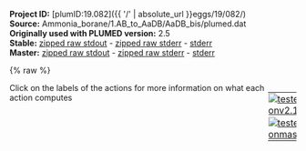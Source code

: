 **Project ID:** [plumID:19.082]({{ '/' | absolute_url }}eggs/19/082/)  
**Source:** Ammonia_borane/1.AB_to_AaDB/AaDB_bis/plumed.dat  
**Originally used with PLUMED version:** 2.5  
**Stable:** [zipped raw stdout](plumed.dat.plumed.stdout.txt.zip) - [zipped raw stderr](plumed.dat.plumed.stderr.txt.zip) - [stderr](plumed.dat.plumed.stderr)  
**Master:** [zipped raw stdout](plumed.dat.plumed_master.stdout.txt.zip) - [zipped raw stderr](plumed.dat.plumed_master.stderr.txt.zip) - [stderr](plumed.dat.plumed_master.stderr)  

{% raw %}
<div style="width: 100%; float:left">
<div style="width: 90%; float:left" id="value_details_data/Ammonia_borane/1.AB_to_AaDB/AaDB_bis/plumed.dat"> Click on the labels of the actions for more information on what each action computes </div>
<div style="width: 10%; float:left"><table><tr><td style="padding:1px"><a href="plumed.dat.plumed.stderr"><img src="https://img.shields.io/badge/v2.10-passing-green.svg" alt="tested onv2.10" /></a></td></tr><tr><td style="padding:1px"><a href="plumed.dat.plumed_master.stderr"><img src="https://img.shields.io/badge/master-passing-green.svg" alt="tested onmaster" /></a></td></tr></table></div></div>
<pre style="width=97%;">
<span class="plumedtooltip" style="color:green">RESTART<span class="right">Activate restart. <a href="https://www.plumed.org/doc-master/user-doc/html/_r_e_s_t_a_r_t.html" style="color:green">More details</a><i></i></span></span>
<span style="display:none;" id="data/Ammonia_borane/1.AB_to_AaDB/AaDB_bis/plumed.dat">The RESTART action with label <b></b> calculates something</span><span class="plumedtooltip" style="color:green">UNITS<span class="right">This command sets the internal units for the code. <a href="https://www.plumed.org/doc-master/user-doc/html/_u_n_i_t_s.html" style="color:green">More details</a><i></i></span></span> <span class="plumedtooltip">LENGTH<span class="right">the units of lengths<i></i></span></span>=A

<b name="data/Ammonia_borane/1.AB_to_AaDB/AaDB_bis/plumed.dath" onclick='showPath("data/Ammonia_borane/1.AB_to_AaDB/AaDB_bis/plumed.dat","data/Ammonia_borane/1.AB_to_AaDB/AaDB_bis/plumed.dath","data/Ammonia_borane/1.AB_to_AaDB/AaDB_bis/plumed.dath","violet")'>h</b><span style="display:none;" id="data/Ammonia_borane/1.AB_to_AaDB/AaDB_bis/plumed.dath">The GROUP action with label <b>h</b> calculates the following quantities:<table  align="center" frame="void" width="95%" cellpadding="5%"><tr><td width="5%"><b> Quantity </b>  </td><td width="5%"><b> Type </b>  </td><td><b> Description </b> </td></tr><tr><td width="5%">h</td><td width="5%"><font color="violet">atoms</font></td><td>indices of atoms specified in GROUP</td></tr></table></span>: <span class="plumedtooltip" style="color:green">GROUP<span class="right">Define a group of atoms so that a particular list of atoms can be referenced with a single label in definitions of CVs or virtual atoms. <a href="https://www.plumed.org/doc-master/user-doc/html/_g_r_o_u_p.html" style="color:green">More details</a><i></i></span></span> <span class="plumedtooltip">ATOMS<span class="right">the numerical indexes for the set of atoms in the group<i></i></span></span>=5-128:16,6-128:16,7-128:16,8-128:16,9-128:16,10-128:16,11-128:16,12-128:16,13-128:16,14-128:16,15-128:16,16-128:16 
<b name="data/Ammonia_borane/1.AB_to_AaDB/AaDB_bis/plumed.datn" onclick='showPath("data/Ammonia_borane/1.AB_to_AaDB/AaDB_bis/plumed.dat","data/Ammonia_borane/1.AB_to_AaDB/AaDB_bis/plumed.datn","data/Ammonia_borane/1.AB_to_AaDB/AaDB_bis/plumed.datn","violet")'>n</b><span style="display:none;" id="data/Ammonia_borane/1.AB_to_AaDB/AaDB_bis/plumed.datn">The GROUP action with label <b>n</b> calculates the following quantities:<table  align="center" frame="void" width="95%" cellpadding="5%"><tr><td width="5%"><b> Quantity </b>  </td><td width="5%"><b> Type </b>  </td><td><b> Description </b> </td></tr><tr><td width="5%">n</td><td width="5%"><font color="violet">atoms</font></td><td>indices of atoms specified in GROUP</td></tr></table></span>: <span class="plumedtooltip" style="color:green">GROUP<span class="right">Define a group of atoms so that a particular list of atoms can be referenced with a single label in definitions of CVs or virtual atoms. <a href="https://www.plumed.org/doc-master/user-doc/html/_g_r_o_u_p.html" style="color:green">More details</a><i></i></span></span> <span class="plumedtooltip">ATOMS<span class="right">the numerical indexes for the set of atoms in the group<i></i></span></span>=3-128:16,4-128:16   
<b name="data/Ammonia_borane/1.AB_to_AaDB/AaDB_bis/plumed.datb" onclick='showPath("data/Ammonia_borane/1.AB_to_AaDB/AaDB_bis/plumed.dat","data/Ammonia_borane/1.AB_to_AaDB/AaDB_bis/plumed.datb","data/Ammonia_borane/1.AB_to_AaDB/AaDB_bis/plumed.datb","violet")'>b</b><span style="display:none;" id="data/Ammonia_borane/1.AB_to_AaDB/AaDB_bis/plumed.datb">The GROUP action with label <b>b</b> calculates the following quantities:<table  align="center" frame="void" width="95%" cellpadding="5%"><tr><td width="5%"><b> Quantity </b>  </td><td width="5%"><b> Type </b>  </td><td><b> Description </b> </td></tr><tr><td width="5%">b</td><td width="5%"><font color="violet">atoms</font></td><td>indices of atoms specified in GROUP</td></tr></table></span>: <span class="plumedtooltip" style="color:green">GROUP<span class="right">Define a group of atoms so that a particular list of atoms can be referenced with a single label in definitions of CVs or virtual atoms. <a href="https://www.plumed.org/doc-master/user-doc/html/_g_r_o_u_p.html" style="color:green">More details</a><i></i></span></span> <span class="plumedtooltip">ATOMS<span class="right">the numerical indexes for the set of atoms in the group<i></i></span></span>=1-128:16,2-128:16   
<b name="data/Ammonia_borane/1.AB_to_AaDB/AaDB_bis/plumed.dathb" onclick='showPath("data/Ammonia_borane/1.AB_to_AaDB/AaDB_bis/plumed.dat","data/Ammonia_borane/1.AB_to_AaDB/AaDB_bis/plumed.dathb","data/Ammonia_borane/1.AB_to_AaDB/AaDB_bis/plumed.dathb","violet")'>hb</b><span style="display:none;" id="data/Ammonia_borane/1.AB_to_AaDB/AaDB_bis/plumed.dathb">The GROUP action with label <b>hb</b> calculates the following quantities:<table  align="center" frame="void" width="95%" cellpadding="5%"><tr><td width="5%"><b> Quantity </b>  </td><td width="5%"><b> Type </b>  </td><td><b> Description </b> </td></tr><tr><td width="5%">hb</td><td width="5%"><font color="violet">atoms</font></td><td>indices of atoms specified in GROUP</td></tr></table></span>: <span class="plumedtooltip" style="color:green">GROUP<span class="right">Define a group of atoms so that a particular list of atoms can be referenced with a single label in definitions of CVs or virtual atoms. <a href="https://www.plumed.org/doc-master/user-doc/html/_g_r_o_u_p.html" style="color:green">More details</a><i></i></span></span> <span class="plumedtooltip">ATOMS<span class="right">the numerical indexes for the set of atoms in the group<i></i></span></span>=7-128:16,8-128:16,13-128:16,14-128:16,15-128:16,16-128:16 
<b name="data/Ammonia_borane/1.AB_to_AaDB/AaDB_bis/plumed.dathn" onclick='showPath("data/Ammonia_borane/1.AB_to_AaDB/AaDB_bis/plumed.dat","data/Ammonia_borane/1.AB_to_AaDB/AaDB_bis/plumed.dathn","data/Ammonia_borane/1.AB_to_AaDB/AaDB_bis/plumed.dathn","violet")'>hn</b><span style="display:none;" id="data/Ammonia_borane/1.AB_to_AaDB/AaDB_bis/plumed.dathn">The GROUP action with label <b>hn</b> calculates the following quantities:<table  align="center" frame="void" width="95%" cellpadding="5%"><tr><td width="5%"><b> Quantity </b>  </td><td width="5%"><b> Type </b>  </td><td><b> Description </b> </td></tr><tr><td width="5%">hn</td><td width="5%"><font color="violet">atoms</font></td><td>indices of atoms specified in GROUP</td></tr></table></span>: <span class="plumedtooltip" style="color:green">GROUP<span class="right">Define a group of atoms so that a particular list of atoms can be referenced with a single label in definitions of CVs or virtual atoms. <a href="https://www.plumed.org/doc-master/user-doc/html/_g_r_o_u_p.html" style="color:green">More details</a><i></i></span></span> <span class="plumedtooltip">ATOMS<span class="right">the numerical indexes for the set of atoms in the group<i></i></span></span>=5-128:16,6-128:16,9-128:16,10-128:16,11-128:16,12-128:16  
<b name="data/Ammonia_borane/1.AB_to_AaDB/AaDB_bis/plumed.datbm2" onclick='showPath("data/Ammonia_borane/1.AB_to_AaDB/AaDB_bis/plumed.dat","data/Ammonia_borane/1.AB_to_AaDB/AaDB_bis/plumed.datbm2","data/Ammonia_borane/1.AB_to_AaDB/AaDB_bis/plumed.datbm2","violet")'>bm2</b><span style="display:none;" id="data/Ammonia_borane/1.AB_to_AaDB/AaDB_bis/plumed.datbm2">The GROUP action with label <b>bm2</b> calculates the following quantities:<table  align="center" frame="void" width="95%" cellpadding="5%"><tr><td width="5%"><b> Quantity </b>  </td><td width="5%"><b> Type </b>  </td><td><b> Description </b> </td></tr><tr><td width="5%">bm2</td><td width="5%"><font color="violet">atoms</font></td><td>indices of atoms specified in GROUP</td></tr></table></span>: <span class="plumedtooltip" style="color:green">GROUP<span class="right">Define a group of atoms so that a particular list of atoms can be referenced with a single label in definitions of CVs or virtual atoms. <a href="https://www.plumed.org/doc-master/user-doc/html/_g_r_o_u_p.html" style="color:green">More details</a><i></i></span></span> <span class="plumedtooltip">ATOMS<span class="right">the numerical indexes for the set of atoms in the group<i></i></span></span>=1-128:16,18-128:16  

<span id="data/Ammonia_borane/1.AB_to_AaDB/AaDB_bis/plumed.datbnintrag_short"><span id="data/Ammonia_borane/1.AB_to_AaDB/AaDB_bis/plumed.datdefbnintrag_short"><b name="data/Ammonia_borane/1.AB_to_AaDB/AaDB_bis/plumed.datbnintrag" onclick='showPath("data/Ammonia_borane/1.AB_to_AaDB/AaDB_bis/plumed.dat","data/Ammonia_borane/1.AB_to_AaDB/AaDB_bis/plumed.datbnintrag","data/Ammonia_borane/1.AB_to_AaDB/AaDB_bis/plumed.datbnintrag_shortcut","blue")'>bnintrag</b><span style="display:none;" id="data/Ammonia_borane/1.AB_to_AaDB/AaDB_bis/plumed.datbnintrag_shortcut">The COORDINATIONNUMBER action with label <b>bnintrag</b> calculates the following quantities:<table  align="center" frame="void" width="95%" cellpadding="5%"><tr><td width="5%"><b> Quantity </b>  </td><td width="5%"><b> Type </b>  </td><td><b> Description </b> </td></tr><tr><td width="5%">bnintrag</td><td width="5%"><font color="blue">vector</font></td><td>the coordination numbers of the specified atoms</td></tr><tr><td width="5%">bnintrag_min</td><td width="5%"><font color="black">scalar</font></td><td>the minimum colvar</td></tr></table></span>: <span class="plumedtooltip" style="color:green">COORDINATIONNUMBER<span class="right">Calculate the coordination numbers of atoms so that you can then calculate functions of the distribution of This action is <a class="toggler" href='javascript:;' onclick='toggleDisplay("data/Ammonia_borane/1.AB_to_AaDB/AaDB_bis/plumed.datbnintrag");'>a shortcut</a> and it has <a class="toggler" href='javascript:;' onclick='toggleDisplay("data/Ammonia_borane/1.AB_to_AaDB/AaDB_bis/plumed.datdefbnintrag");'>hidden defaults</a>. <a href="https://www.plumed.org/doc-master/user-doc/html/_c_o_o_r_d_i_n_a_t_i_o_n_n_u_m_b_e_r.html">More details</a><i></i></span></span> <span class="plumedtooltip">SPECIESA<span class="right">this keyword is used for colvars such as the coordination number<i></i></span></span>=<b name="data/Ammonia_borane/1.AB_to_AaDB/AaDB_bis/plumed.datb">b</b> <span class="plumedtooltip">SPECIESB<span class="right">this keyword is used for colvars such as the coordination number<i></i></span></span>=<b name="data/Ammonia_borane/1.AB_to_AaDB/AaDB_bis/plumed.datn">n</b> <span class="plumedtooltip">R_0<span class="right">The r_0 parameter of the switching function<i></i></span></span>=2.0 <span class="plumedtooltip">NN<span class="right"> The n parameter of the switching function <i></i></span></span>=6 <span class="plumedtooltip">MM<span class="right"> The m parameter of the switching function; 0 implies 2*NN<i></i></span></span>=12 <span class="plumedtooltip">MIN<span class="right">calculate the minimum value<i></i></span></span>={BETA=20.0}
</span><span id="data/Ammonia_borane/1.AB_to_AaDB/AaDB_bis/plumed.datdefbnintrag_long" style="display:none;"><b name="data/Ammonia_borane/1.AB_to_AaDB/AaDB_bis/plumed.datbnintrag" onclick='showPath("data/Ammonia_borane/1.AB_to_AaDB/AaDB_bis/plumed.dat","data/Ammonia_borane/1.AB_to_AaDB/AaDB_bis/plumed.datbnintrag","data/Ammonia_borane/1.AB_to_AaDB/AaDB_bis/plumed.datbnintrag_shortcut","blue")'>bnintrag</b>: <span class="plumedtooltip" style="color:green">COORDINATIONNUMBER<span class="right">Calculate the coordination numbers of atoms so that you can then calculate functions of the distribution of This action is <a class="toggler" href='javascript:;' onclick='toggleDisplay("data/Ammonia_borane/1.AB_to_AaDB/AaDB_bis/plumed.datbnintrag");'>a shortcut</a> and uses the <a class="toggler" href='javascript:;' onclick='toggleDisplay("data/Ammonia_borane/1.AB_to_AaDB/AaDB_bis/plumed.datdefbnintrag");'>defaults shown here</a>. <a href="https://www.plumed.org/doc-master/user-doc/html/_c_o_o_r_d_i_n_a_t_i_o_n_n_u_m_b_e_r.html">More details</a><i></i></span></span> <span class="plumedtooltip">SPECIESA<span class="right">this keyword is used for colvars such as the coordination number<i></i></span></span>=<b name="data/Ammonia_borane/1.AB_to_AaDB/AaDB_bis/plumed.datb">b</b> <span class="plumedtooltip">SPECIESB<span class="right">this keyword is used for colvars such as the coordination number<i></i></span></span>=<b name="data/Ammonia_borane/1.AB_to_AaDB/AaDB_bis/plumed.datn">n</b> <span class="plumedtooltip">R_0<span class="right">The r_0 parameter of the switching function<i></i></span></span>=2.0 <span class="plumedtooltip">NN<span class="right"> The n parameter of the switching function <i></i></span></span>=6 <span class="plumedtooltip">MM<span class="right"> The m parameter of the switching function; 0 implies 2*NN<i></i></span></span>=12 <span class="plumedtooltip">MIN<span class="right">calculate the minimum value<i></i></span></span>={BETA=20.0}  <span class="plumedtooltip">D_0<span class="right"> The d_0 parameter of the switching function<i></i></span></span>=0.0
</span></span><span id="data/Ammonia_borane/1.AB_to_AaDB/AaDB_bis/plumed.datbnintrag_long" style="display:none;"><span style="color:blue" class="comment"># PLUMED interprets the command:
</span><span class="toggler" style="color:red" onclick='toggleDisplay("data/Ammonia_borane/1.AB_to_AaDB/AaDB_bis/plumed.datbnintrag")'># bnintrag: COORDINATIONNUMBER SPECIESA=b SPECIESB=n R_0=2.0 NN=6 MM=12 MIN={BETA=20.0}</span>
<span style="color:blue" class="comment"># as follows (Click the red comment above to revert to the short version of the input):</span>
<b name="data/Ammonia_borane/1.AB_to_AaDB/AaDB_bis/plumed.datbnintrag_grp" onclick='showPath("data/Ammonia_borane/1.AB_to_AaDB/AaDB_bis/plumed.dat","data/Ammonia_borane/1.AB_to_AaDB/AaDB_bis/plumed.datbnintrag_grp","data/Ammonia_borane/1.AB_to_AaDB/AaDB_bis/plumed.datbnintrag_grp","violet")'>bnintrag_grp</b><span style="display:none;" id="data/Ammonia_borane/1.AB_to_AaDB/AaDB_bis/plumed.datbnintrag_grp">The GROUP action with label <b>bnintrag_grp</b> calculates the following quantities:<table  align="center" frame="void" width="95%" cellpadding="5%"><tr><td width="5%"><b> Quantity </b>  </td><td width="5%"><b> Type </b>  </td><td><b> Description </b> </td></tr><tr><td width="5%">bnintrag_grp</td><td width="5%"><font color="violet">atoms</font></td><td>indices of atoms specified in GROUP</td></tr></table></span>: <span class="plumedtooltip" style="color:green">GROUP<span class="right">Define a group of atoms so that a particular list of atoms can be referenced with a single label in definitions of CVs or virtual atoms. <a href="https://www.plumed.org/doc-master/user-doc/html/_g_r_o_u_p.html" style="color:green">More details</a><i></i></span></span> <span class="plumedtooltip">ATOMS<span class="right">the numerical indexes for the set of atoms in the group<i></i></span></span>=<b name="data/Ammonia_borane/1.AB_to_AaDB/AaDB_bis/plumed.datb">b</b>
<b name="data/Ammonia_borane/1.AB_to_AaDB/AaDB_bis/plumed.datbnintrag_mat" onclick='showPath("data/Ammonia_borane/1.AB_to_AaDB/AaDB_bis/plumed.dat","data/Ammonia_borane/1.AB_to_AaDB/AaDB_bis/plumed.datbnintrag_mat","data/Ammonia_borane/1.AB_to_AaDB/AaDB_bis/plumed.datbnintrag_mat","red")'>bnintrag_mat</b><span style="display:none;" id="data/Ammonia_borane/1.AB_to_AaDB/AaDB_bis/plumed.datbnintrag_mat">The CONTACT_MATRIX action with label <b>bnintrag_mat</b> calculates the following quantities:<table  align="center" frame="void" width="95%" cellpadding="5%"><tr><td width="5%"><b> Quantity </b>  </td><td width="5%"><b> Type </b>  </td><td><b> Description </b> </td></tr><tr><td width="5%">bnintrag_mat</td><td width="5%"><font color="red">matrix</font></td><td>a matrix containing the weights for the bonds between each pair of atoms</td></tr></table></span>: <span class="plumedtooltip" style="color:green">CONTACT_MATRIX<span class="right">Adjacency matrix in which two atoms are adjacent if they are within a certain cutoff. <a href="https://www.plumed.org/doc-master/user-doc/html/_c_o_n_t_a_c_t__m_a_t_r_i_x.html" style="color:green">More details</a><i></i></span></span> <span class="plumedtooltip">GROUPA<span class="right"><i></i></span></span>=<b name="data/Ammonia_borane/1.AB_to_AaDB/AaDB_bis/plumed.datb">b</b> <span class="plumedtooltip">GROUPB<span class="right"><i></i></span></span>=<b name="data/Ammonia_borane/1.AB_to_AaDB/AaDB_bis/plumed.datn">n</b> <span class="plumedtooltip">R_0<span class="right">The r_0 parameter of the switching function<i></i></span></span>=2.0 <span class="plumedtooltip">D_0<span class="right"> The d_0 parameter of the switching function<i></i></span></span>=0.0 <span class="plumedtooltip">NN<span class="right"> The n parameter of the switching function <i></i></span></span>=6 <span class="plumedtooltip">MM<span class="right"> The m parameter of the switching function; 0 implies 2*NN<i></i></span></span>=12
<b name="data/Ammonia_borane/1.AB_to_AaDB/AaDB_bis/plumed.datbnintrag_ones" onclick='showPath("data/Ammonia_borane/1.AB_to_AaDB/AaDB_bis/plumed.dat","data/Ammonia_borane/1.AB_to_AaDB/AaDB_bis/plumed.datbnintrag_ones","data/Ammonia_borane/1.AB_to_AaDB/AaDB_bis/plumed.datbnintrag_ones","blue")'>bnintrag_ones</b><span style="display:none;" id="data/Ammonia_borane/1.AB_to_AaDB/AaDB_bis/plumed.datbnintrag_ones">The CONSTANT action with label <b>bnintrag_ones</b> calculates the following quantities:<table  align="center" frame="void" width="95%" cellpadding="5%"><tr><td width="5%"><b> Quantity </b>  </td><td width="5%"><b> Type </b>  </td><td><b> Description </b> </td></tr><tr><td width="5%">bnintrag_ones</td><td width="5%"><font color="blue">vector</font></td><td>the constant value that was read from the plumed input</td></tr></table></span>: <span class="plumedtooltip" style="color:green">ONES<span class="right">Create a constant vector with all elements equal to one <a href="https://www.plumed.org/doc-master/user-doc/html/_o_n_e_s.html" style="color:green">More details</a><i></i></span></span> <span class="plumedtooltip">SIZE<span class="right">the number of ones that you would like to create<i></i></span></span>=16
<b name="data/Ammonia_borane/1.AB_to_AaDB/AaDB_bis/plumed.datbnintrag" onclick='showPath("data/Ammonia_borane/1.AB_to_AaDB/AaDB_bis/plumed.dat","data/Ammonia_borane/1.AB_to_AaDB/AaDB_bis/plumed.datbnintrag","data/Ammonia_borane/1.AB_to_AaDB/AaDB_bis/plumed.datbnintrag","blue")'>bnintrag</b><span style="display:none;" id="data/Ammonia_borane/1.AB_to_AaDB/AaDB_bis/plumed.datbnintrag">The MATRIX_VECTOR_PRODUCT action with label <b>bnintrag</b> calculates the following quantities:<table  align="center" frame="void" width="95%" cellpadding="5%"><tr><td width="5%"><b> Quantity </b>  </td><td width="5%"><b> Type </b>  </td><td><b> Description </b> </td></tr><tr><td width="5%">bnintrag</td><td width="5%"><font color="blue">vector</font></td><td>the vector that is obtained by taking the product between the matrix and the vector that were input</td></tr></table></span>: <span class="plumedtooltip" style="color:green">MATRIX_VECTOR_PRODUCT<span class="right">Calculate the product of the matrix and the vector <a href="https://www.plumed.org/doc-master/user-doc/html/_m_a_t_r_i_x__v_e_c_t_o_r__p_r_o_d_u_c_t.html" style="color:green">More details</a><i></i></span></span>  <span class="plumedtooltip">ARG<span class="right">the label for the matrix and the vector/scalar that are being multiplied<i></i></span></span>=<b name="data/Ammonia_borane/1.AB_to_AaDB/AaDB_bis/plumed.datbnintrag_mat">bnintrag_mat</b>,<b name="data/Ammonia_borane/1.AB_to_AaDB/AaDB_bis/plumed.datbnintrag_ones">bnintrag_ones</b>
<b name="data/Ammonia_borane/1.AB_to_AaDB/AaDB_bis/plumed.datbnintrag_caverage" onclick='showPath("data/Ammonia_borane/1.AB_to_AaDB/AaDB_bis/plumed.dat","data/Ammonia_borane/1.AB_to_AaDB/AaDB_bis/plumed.datbnintrag_caverage","data/Ammonia_borane/1.AB_to_AaDB/AaDB_bis/plumed.datbnintrag_caverage","black")'>bnintrag_caverage</b><span style="display:none;" id="data/Ammonia_borane/1.AB_to_AaDB/AaDB_bis/plumed.datbnintrag_caverage">The MEAN action with label <b>bnintrag_caverage</b> calculates the following quantities:<table  align="center" frame="void" width="95%" cellpadding="5%"><tr><td width="5%"><b> Quantity </b>  </td><td width="5%"><b> Type </b>  </td><td><b> Description </b> </td></tr><tr><td width="5%">bnintrag_caverage</td><td width="5%"><font color="black">scalar</font></td><td>the mean of all the elements in the input vector</td></tr></table></span>: <span class="plumedtooltip" style="color:green">MEAN<span class="right">Calculate the arithmetic mean of the elements in a vector <a href="https://www.plumed.org/doc-master/user-doc/html/_m_e_a_n.html" style="color:green">More details</a><i></i></span></span> <span class="plumedtooltip">ARG<span class="right">the values input to this function<i></i></span></span>=<b name="data/Ammonia_borane/1.AB_to_AaDB/AaDB_bis/plumed.datbnintrag">bnintrag</b> <span class="plumedtooltip">PERIODIC<span class="right">if the output of your function is periodic then you should specify the periodicity of the function<i></i></span></span>=NO
<b name="data/Ammonia_borane/1.AB_to_AaDB/AaDB_bis/plumed.datbnintrag_me_min" onclick='showPath("data/Ammonia_borane/1.AB_to_AaDB/AaDB_bis/plumed.dat","data/Ammonia_borane/1.AB_to_AaDB/AaDB_bis/plumed.datbnintrag_me_min","data/Ammonia_borane/1.AB_to_AaDB/AaDB_bis/plumed.datbnintrag_me_min","blue")'>bnintrag_me_min</b><span style="display:none;" id="data/Ammonia_borane/1.AB_to_AaDB/AaDB_bis/plumed.datbnintrag_me_min">The CUSTOM action with label <b>bnintrag_me_min</b> calculates the following quantities:<table  align="center" frame="void" width="95%" cellpadding="5%"><tr><td width="5%"><b> Quantity </b>  </td><td width="5%"><b> Type </b>  </td><td><b> Description </b> </td></tr><tr><td width="5%">bnintrag_me_min</td><td width="5%"><font color="blue">vector</font></td><td>the vector obtained by doing an element-wise application of an arbitrary function to the input vectors</td></tr></table></span>: <span class="plumedtooltip" style="color:green">CUSTOM<span class="right">Calculate a combination of variables using a custom expression. <a href="https://www.plumed.org/doc-master/user-doc/html/_c_u_s_t_o_m.html" style="color:green">More details</a><i></i></span></span> <span class="plumedtooltip">ARG<span class="right">the values input to this function<i></i></span></span>=<b name="data/Ammonia_borane/1.AB_to_AaDB/AaDB_bis/plumed.datbnintrag">bnintrag</b> <span class="plumedtooltip">FUNC<span class="right">the function you wish to evaluate<i></i></span></span>=exp(20.0/x) <span class="plumedtooltip">PERIODIC<span class="right">if the output of your function is periodic then you should specify the periodicity of the function<i></i></span></span>=NO
<b name="data/Ammonia_borane/1.AB_to_AaDB/AaDB_bis/plumed.datbnintrag_mec_min" onclick='showPath("data/Ammonia_borane/1.AB_to_AaDB/AaDB_bis/plumed.dat","data/Ammonia_borane/1.AB_to_AaDB/AaDB_bis/plumed.datbnintrag_mec_min","data/Ammonia_borane/1.AB_to_AaDB/AaDB_bis/plumed.datbnintrag_mec_min","black")'>bnintrag_mec_min</b><span style="display:none;" id="data/Ammonia_borane/1.AB_to_AaDB/AaDB_bis/plumed.datbnintrag_mec_min">The SUM action with label <b>bnintrag_mec_min</b> calculates the following quantities:<table  align="center" frame="void" width="95%" cellpadding="5%"><tr><td width="5%"><b> Quantity </b>  </td><td width="5%"><b> Type </b>  </td><td><b> Description </b> </td></tr><tr><td width="5%">bnintrag_mec_min</td><td width="5%"><font color="black">scalar</font></td><td>the sum of all the elements in the input vector</td></tr></table></span>: <span class="plumedtooltip" style="color:green">SUM<span class="right">Calculate the sum of the arguments <a href="https://www.plumed.org/doc-master/user-doc/html/_s_u_m.html" style="color:green">More details</a><i></i></span></span> <span class="plumedtooltip">ARG<span class="right">the values input to this function<i></i></span></span>=<b name="data/Ammonia_borane/1.AB_to_AaDB/AaDB_bis/plumed.datbnintrag_me_min">bnintrag_me_min</b> <span class="plumedtooltip">PERIODIC<span class="right">if the output of your function is periodic then you should specify the periodicity of the function<i></i></span></span>=NO
<b name="data/Ammonia_borane/1.AB_to_AaDB/AaDB_bis/plumed.datbnintrag_min" onclick='showPath("data/Ammonia_borane/1.AB_to_AaDB/AaDB_bis/plumed.dat","data/Ammonia_borane/1.AB_to_AaDB/AaDB_bis/plumed.datbnintrag_min","data/Ammonia_borane/1.AB_to_AaDB/AaDB_bis/plumed.datbnintrag_min","black")'>bnintrag_min</b><span style="display:none;" id="data/Ammonia_borane/1.AB_to_AaDB/AaDB_bis/plumed.datbnintrag_min">The CUSTOM action with label <b>bnintrag_min</b> calculates the following quantities:<table  align="center" frame="void" width="95%" cellpadding="5%"><tr><td width="5%"><b> Quantity </b>  </td><td width="5%"><b> Type </b>  </td><td><b> Description </b> </td></tr><tr><td width="5%">bnintrag_min</td><td width="5%"><font color="black">scalar</font></td><td>an arbitrary function</td></tr></table></span>: <span class="plumedtooltip" style="color:green">CUSTOM<span class="right">Calculate a combination of variables using a custom expression. <a href="https://www.plumed.org/doc-master/user-doc/html/_c_u_s_t_o_m.html" style="color:green">More details</a><i></i></span></span> <span class="plumedtooltip">ARG<span class="right">the values input to this function<i></i></span></span>=<b name="data/Ammonia_borane/1.AB_to_AaDB/AaDB_bis/plumed.datbnintrag_mec_min">bnintrag_mec_min</b> <span class="plumedtooltip">FUNC<span class="right">the function you wish to evaluate<i></i></span></span>=20.0/log(x) <span class="plumedtooltip">PERIODIC<span class="right">if the output of your function is periodic then you should specify the periodicity of the function<i></i></span></span>=NO
<span style="color:blue"># --- End of included input --- </span></span><span id="data/Ammonia_borane/1.AB_to_AaDB/AaDB_bis/plumed.datbnintranew_short"><span id="data/Ammonia_borane/1.AB_to_AaDB/AaDB_bis/plumed.datdefbnintranew_short"><b name="data/Ammonia_borane/1.AB_to_AaDB/AaDB_bis/plumed.datbnintranew" onclick='showPath("data/Ammonia_borane/1.AB_to_AaDB/AaDB_bis/plumed.dat","data/Ammonia_borane/1.AB_to_AaDB/AaDB_bis/plumed.datbnintranew","data/Ammonia_borane/1.AB_to_AaDB/AaDB_bis/plumed.datbnintranew_shortcut","blue")'>bnintranew</b><span style="display:none;" id="data/Ammonia_borane/1.AB_to_AaDB/AaDB_bis/plumed.datbnintranew_shortcut">The COORDINATIONNUMBER action with label <b>bnintranew</b> calculates the following quantities:<table  align="center" frame="void" width="95%" cellpadding="5%"><tr><td width="5%"><b> Quantity </b>  </td><td width="5%"><b> Type </b>  </td><td><b> Description </b> </td></tr><tr><td width="5%">bnintranew</td><td width="5%"><font color="blue">vector</font></td><td>the coordination numbers of the specified atoms</td></tr><tr><td width="5%">bnintranew_mean</td><td width="5%"><font color="black">scalar</font></td><td>the mean of the colvars</td></tr></table></span>: <span class="plumedtooltip" style="color:green">COORDINATIONNUMBER<span class="right">Calculate the coordination numbers of atoms so that you can then calculate functions of the distribution of This action is <a class="toggler" href='javascript:;' onclick='toggleDisplay("data/Ammonia_borane/1.AB_to_AaDB/AaDB_bis/plumed.datbnintranew");'>a shortcut</a> and it has <a class="toggler" href='javascript:;' onclick='toggleDisplay("data/Ammonia_borane/1.AB_to_AaDB/AaDB_bis/plumed.datdefbnintranew");'>hidden defaults</a>. <a href="https://www.plumed.org/doc-master/user-doc/html/_c_o_o_r_d_i_n_a_t_i_o_n_n_u_m_b_e_r.html">More details</a><i></i></span></span> <span class="plumedtooltip">SPECIESA<span class="right">this keyword is used for colvars such as the coordination number<i></i></span></span>=2 <span class="plumedtooltip">SPECIESB<span class="right">this keyword is used for colvars such as the coordination number<i></i></span></span>=4 <span class="plumedtooltip">R_0<span class="right">The r_0 parameter of the switching function<i></i></span></span>=2.2 <span class="plumedtooltip">NN<span class="right"> The n parameter of the switching function <i></i></span></span>=4 <span class="plumedtooltip">MM<span class="right"> The m parameter of the switching function; 0 implies 2*NN<i></i></span></span>=8 <span class="plumedtooltip">MEAN<span class="right"> calculate the mean of all the quantities<i></i></span></span>
</span><span id="data/Ammonia_borane/1.AB_to_AaDB/AaDB_bis/plumed.datdefbnintranew_long" style="display:none;"><b name="data/Ammonia_borane/1.AB_to_AaDB/AaDB_bis/plumed.datbnintranew" onclick='showPath("data/Ammonia_borane/1.AB_to_AaDB/AaDB_bis/plumed.dat","data/Ammonia_borane/1.AB_to_AaDB/AaDB_bis/plumed.datbnintranew","data/Ammonia_borane/1.AB_to_AaDB/AaDB_bis/plumed.datbnintranew_shortcut","blue")'>bnintranew</b>: <span class="plumedtooltip" style="color:green">COORDINATIONNUMBER<span class="right">Calculate the coordination numbers of atoms so that you can then calculate functions of the distribution of This action is <a class="toggler" href='javascript:;' onclick='toggleDisplay("data/Ammonia_borane/1.AB_to_AaDB/AaDB_bis/plumed.datbnintranew");'>a shortcut</a> and uses the <a class="toggler" href='javascript:;' onclick='toggleDisplay("data/Ammonia_borane/1.AB_to_AaDB/AaDB_bis/plumed.datdefbnintranew");'>defaults shown here</a>. <a href="https://www.plumed.org/doc-master/user-doc/html/_c_o_o_r_d_i_n_a_t_i_o_n_n_u_m_b_e_r.html">More details</a><i></i></span></span> <span class="plumedtooltip">SPECIESA<span class="right">this keyword is used for colvars such as the coordination number<i></i></span></span>=2 <span class="plumedtooltip">SPECIESB<span class="right">this keyword is used for colvars such as the coordination number<i></i></span></span>=4 <span class="plumedtooltip">R_0<span class="right">The r_0 parameter of the switching function<i></i></span></span>=2.2 <span class="plumedtooltip">NN<span class="right"> The n parameter of the switching function <i></i></span></span>=4 <span class="plumedtooltip">MM<span class="right"> The m parameter of the switching function; 0 implies 2*NN<i></i></span></span>=8 <span class="plumedtooltip">MEAN<span class="right"> calculate the mean of all the quantities<i></i></span></span>  <span class="plumedtooltip">D_0<span class="right"> The d_0 parameter of the switching function<i></i></span></span>=0.0
</span></span><span id="data/Ammonia_borane/1.AB_to_AaDB/AaDB_bis/plumed.datbnintranew_long" style="display:none;"><span style="color:blue" class="comment"># PLUMED interprets the command:
</span><span class="toggler" style="color:red" onclick='toggleDisplay("data/Ammonia_borane/1.AB_to_AaDB/AaDB_bis/plumed.datbnintranew")'># bnintranew: COORDINATIONNUMBER SPECIESA=2 SPECIESB=4 R_0=2.2 NN=4 MM=8 MEAN</span>
<span style="color:blue" class="comment"># as follows (Click the red comment above to revert to the short version of the input):</span>
<b name="data/Ammonia_borane/1.AB_to_AaDB/AaDB_bis/plumed.datbnintranew_grp" onclick='showPath("data/Ammonia_borane/1.AB_to_AaDB/AaDB_bis/plumed.dat","data/Ammonia_borane/1.AB_to_AaDB/AaDB_bis/plumed.datbnintranew_grp","data/Ammonia_borane/1.AB_to_AaDB/AaDB_bis/plumed.datbnintranew_grp","violet")'>bnintranew_grp</b><span style="display:none;" id="data/Ammonia_borane/1.AB_to_AaDB/AaDB_bis/plumed.datbnintranew_grp">The GROUP action with label <b>bnintranew_grp</b> calculates the following quantities:<table  align="center" frame="void" width="95%" cellpadding="5%"><tr><td width="5%"><b> Quantity </b>  </td><td width="5%"><b> Type </b>  </td><td><b> Description </b> </td></tr><tr><td width="5%">bnintranew_grp</td><td width="5%"><font color="violet">atoms</font></td><td>indices of atoms specified in GROUP</td></tr></table></span>: <span class="plumedtooltip" style="color:green">GROUP<span class="right">Define a group of atoms so that a particular list of atoms can be referenced with a single label in definitions of CVs or virtual atoms. <a href="https://www.plumed.org/doc-master/user-doc/html/_g_r_o_u_p.html" style="color:green">More details</a><i></i></span></span> <span class="plumedtooltip">ATOMS<span class="right">the numerical indexes for the set of atoms in the group<i></i></span></span>=2
<b name="data/Ammonia_borane/1.AB_to_AaDB/AaDB_bis/plumed.datbnintranew_mat" onclick='showPath("data/Ammonia_borane/1.AB_to_AaDB/AaDB_bis/plumed.dat","data/Ammonia_borane/1.AB_to_AaDB/AaDB_bis/plumed.datbnintranew_mat","data/Ammonia_borane/1.AB_to_AaDB/AaDB_bis/plumed.datbnintranew_mat","red")'>bnintranew_mat</b><span style="display:none;" id="data/Ammonia_borane/1.AB_to_AaDB/AaDB_bis/plumed.datbnintranew_mat">The CONTACT_MATRIX action with label <b>bnintranew_mat</b> calculates the following quantities:<table  align="center" frame="void" width="95%" cellpadding="5%"><tr><td width="5%"><b> Quantity </b>  </td><td width="5%"><b> Type </b>  </td><td><b> Description </b> </td></tr><tr><td width="5%">bnintranew_mat</td><td width="5%"><font color="red">matrix</font></td><td>a matrix containing the weights for the bonds between each pair of atoms</td></tr></table></span>: <span class="plumedtooltip" style="color:green">CONTACT_MATRIX<span class="right">Adjacency matrix in which two atoms are adjacent if they are within a certain cutoff. <a href="https://www.plumed.org/doc-master/user-doc/html/_c_o_n_t_a_c_t__m_a_t_r_i_x.html" style="color:green">More details</a><i></i></span></span> <span class="plumedtooltip">GROUPA<span class="right"><i></i></span></span>=2 <span class="plumedtooltip">GROUPB<span class="right"><i></i></span></span>=4 <span class="plumedtooltip">R_0<span class="right">The r_0 parameter of the switching function<i></i></span></span>=2.2 <span class="plumedtooltip">D_0<span class="right"> The d_0 parameter of the switching function<i></i></span></span>=0.0 <span class="plumedtooltip">NN<span class="right"> The n parameter of the switching function <i></i></span></span>=4 <span class="plumedtooltip">MM<span class="right"> The m parameter of the switching function; 0 implies 2*NN<i></i></span></span>=8
<b name="data/Ammonia_borane/1.AB_to_AaDB/AaDB_bis/plumed.datbnintranew_ones" onclick='showPath("data/Ammonia_borane/1.AB_to_AaDB/AaDB_bis/plumed.dat","data/Ammonia_borane/1.AB_to_AaDB/AaDB_bis/plumed.datbnintranew_ones","data/Ammonia_borane/1.AB_to_AaDB/AaDB_bis/plumed.datbnintranew_ones","black")'>bnintranew_ones</b><span style="display:none;" id="data/Ammonia_borane/1.AB_to_AaDB/AaDB_bis/plumed.datbnintranew_ones">The CONSTANT action with label <b>bnintranew_ones</b> calculates the following quantities:<table  align="center" frame="void" width="95%" cellpadding="5%"><tr><td width="5%"><b> Quantity </b>  </td><td width="5%"><b> Type </b>  </td><td><b> Description </b> </td></tr><tr><td width="5%">bnintranew_ones</td><td width="5%"><font color="black">scalar</font></td><td>the constant value that was read from the plumed input</td></tr></table></span>: <span class="plumedtooltip" style="color:green">ONES<span class="right">Create a constant vector with all elements equal to one <a href="https://www.plumed.org/doc-master/user-doc/html/_o_n_e_s.html" style="color:green">More details</a><i></i></span></span> <span class="plumedtooltip">SIZE<span class="right">the number of ones that you would like to create<i></i></span></span>=1
<b name="data/Ammonia_borane/1.AB_to_AaDB/AaDB_bis/plumed.datbnintranew" onclick='showPath("data/Ammonia_borane/1.AB_to_AaDB/AaDB_bis/plumed.dat","data/Ammonia_borane/1.AB_to_AaDB/AaDB_bis/plumed.datbnintranew","data/Ammonia_borane/1.AB_to_AaDB/AaDB_bis/plumed.datbnintranew","blue")'>bnintranew</b><span style="display:none;" id="data/Ammonia_borane/1.AB_to_AaDB/AaDB_bis/plumed.datbnintranew">The MATRIX_VECTOR_PRODUCT action with label <b>bnintranew</b> calculates the following quantities:<table  align="center" frame="void" width="95%" cellpadding="5%"><tr><td width="5%"><b> Quantity </b>  </td><td width="5%"><b> Type </b>  </td><td><b> Description </b> </td></tr><tr><td width="5%">bnintranew</td><td width="5%"><font color="blue">vector</font></td><td>the vector that is obtained by taking the product between the matrix and the vector that were input</td></tr></table></span>: <span class="plumedtooltip" style="color:green">MATRIX_VECTOR_PRODUCT<span class="right">Calculate the product of the matrix and the vector <a href="https://www.plumed.org/doc-master/user-doc/html/_m_a_t_r_i_x__v_e_c_t_o_r__p_r_o_d_u_c_t.html" style="color:green">More details</a><i></i></span></span>  <span class="plumedtooltip">ARG<span class="right">the label for the matrix and the vector/scalar that are being multiplied<i></i></span></span>=<b name="data/Ammonia_borane/1.AB_to_AaDB/AaDB_bis/plumed.datbnintranew_mat">bnintranew_mat</b>,<b name="data/Ammonia_borane/1.AB_to_AaDB/AaDB_bis/plumed.datbnintranew_ones">bnintranew_ones</b>
<b name="data/Ammonia_borane/1.AB_to_AaDB/AaDB_bis/plumed.datbnintranew_caverage" onclick='showPath("data/Ammonia_borane/1.AB_to_AaDB/AaDB_bis/plumed.dat","data/Ammonia_borane/1.AB_to_AaDB/AaDB_bis/plumed.datbnintranew_caverage","data/Ammonia_borane/1.AB_to_AaDB/AaDB_bis/plumed.datbnintranew_caverage","black")'>bnintranew_caverage</b><span style="display:none;" id="data/Ammonia_borane/1.AB_to_AaDB/AaDB_bis/plumed.datbnintranew_caverage">The MEAN action with label <b>bnintranew_caverage</b> calculates the following quantities:<table  align="center" frame="void" width="95%" cellpadding="5%"><tr><td width="5%"><b> Quantity </b>  </td><td width="5%"><b> Type </b>  </td><td><b> Description </b> </td></tr><tr><td width="5%">bnintranew_caverage</td><td width="5%"><font color="black">scalar</font></td><td>the mean of all the elements in the input vector</td></tr></table></span>: <span class="plumedtooltip" style="color:green">MEAN<span class="right">Calculate the arithmetic mean of the elements in a vector <a href="https://www.plumed.org/doc-master/user-doc/html/_m_e_a_n.html" style="color:green">More details</a><i></i></span></span> <span class="plumedtooltip">ARG<span class="right">the values input to this function<i></i></span></span>=<b name="data/Ammonia_borane/1.AB_to_AaDB/AaDB_bis/plumed.datbnintranew">bnintranew</b> <span class="plumedtooltip">PERIODIC<span class="right">if the output of your function is periodic then you should specify the periodicity of the function<i></i></span></span>=NO
<b name="data/Ammonia_borane/1.AB_to_AaDB/AaDB_bis/plumed.datbnintranew_mean" onclick='showPath("data/Ammonia_borane/1.AB_to_AaDB/AaDB_bis/plumed.dat","data/Ammonia_borane/1.AB_to_AaDB/AaDB_bis/plumed.datbnintranew_mean","data/Ammonia_borane/1.AB_to_AaDB/AaDB_bis/plumed.datbnintranew_mean","black")'>bnintranew_mean</b><span style="display:none;" id="data/Ammonia_borane/1.AB_to_AaDB/AaDB_bis/plumed.datbnintranew_mean">The MEAN action with label <b>bnintranew_mean</b> calculates the following quantities:<table  align="center" frame="void" width="95%" cellpadding="5%"><tr><td width="5%"><b> Quantity </b>  </td><td width="5%"><b> Type </b>  </td><td><b> Description </b> </td></tr><tr><td width="5%">bnintranew_mean</td><td width="5%"><font color="black">scalar</font></td><td>the mean of all the elements in the input vector</td></tr></table></span>: <span class="plumedtooltip" style="color:green">MEAN<span class="right">Calculate the arithmetic mean of the elements in a vector <a href="https://www.plumed.org/doc-master/user-doc/html/_m_e_a_n.html" style="color:green">More details</a><i></i></span></span> <span class="plumedtooltip">ARG<span class="right">the values input to this function<i></i></span></span>=<b name="data/Ammonia_borane/1.AB_to_AaDB/AaDB_bis/plumed.datbnintranew">bnintranew</b> <span class="plumedtooltip">PERIODIC<span class="right">if the output of your function is periodic then you should specify the periodicity of the function<i></i></span></span>=NO
<span style="color:blue"># --- End of included input --- </span></span><span id="data/Ammonia_borane/1.AB_to_AaDB/AaDB_bis/plumed.datbbinter_short"><b name="data/Ammonia_borane/1.AB_to_AaDB/AaDB_bis/plumed.datbbinter" onclick='showPath("data/Ammonia_borane/1.AB_to_AaDB/AaDB_bis/plumed.dat","data/Ammonia_borane/1.AB_to_AaDB/AaDB_bis/plumed.datbbinter","data/Ammonia_borane/1.AB_to_AaDB/AaDB_bis/plumed.datbbinter_shortcut","blue")'>bbinter</b><span style="display:none;" id="data/Ammonia_borane/1.AB_to_AaDB/AaDB_bis/plumed.datbbinter_shortcut">The COORDINATIONNUMBER action with label <b>bbinter</b> calculates the following quantities:<table  align="center" frame="void" width="95%" cellpadding="5%"><tr><td width="5%"><b> Quantity </b>  </td><td width="5%"><b> Type </b>  </td><td><b> Description </b> </td></tr><tr><td width="5%">bbinter</td><td width="5%"><font color="blue">vector</font></td><td>the coordination numbers of the specified atoms</td></tr><tr><td width="5%">bbinter_max</td><td width="5%"><font color="black">scalar</font></td><td>the maximum colvar</td></tr></table></span>: <span class="plumedtooltip" style="color:green">COORDINATIONNUMBER<span class="right">Calculate the coordination numbers of atoms so that you can then calculate functions of the distribution of This action is <a class="toggler" href='javascript:;' onclick='toggleDisplay("data/Ammonia_borane/1.AB_to_AaDB/AaDB_bis/plumed.datbbinter");'>a shortcut</a>. <a href="https://www.plumed.org/doc-master/user-doc/html/_c_o_o_r_d_i_n_a_t_i_o_n_n_u_m_b_e_r.html">More details</a><i></i></span></span> <span class="plumedtooltip">SPECIESA<span class="right">this keyword is used for colvars such as the coordination number<i></i></span></span>=2 <span class="plumedtooltip">SPECIESB<span class="right">this keyword is used for colvars such as the coordination number<i></i></span></span>=<b name="data/Ammonia_borane/1.AB_to_AaDB/AaDB_bis/plumed.datbm2">bm2</b> <span class="plumedtooltip">SWITCH<span class="right">the switching function that it used in the construction of the contact matrix<i></i></span></span>={RATIONAL D_0=0.0 R_0=2.5 NN=6 MM=12} <span class="plumedtooltip">MAX<span class="right">calculate the maximum value<i></i></span></span>={BETA=0.02} 
</span><span id="data/Ammonia_borane/1.AB_to_AaDB/AaDB_bis/plumed.datbbinter_long" style="display:none;"><span style="color:blue" class="comment"># PLUMED interprets the command:
</span><span class="toggler" style="color:red" onclick='toggleDisplay("data/Ammonia_borane/1.AB_to_AaDB/AaDB_bis/plumed.datbbinter")'># bbinter: COORDINATIONNUMBER SPECIESA=2 SPECIESB=bm2 SWITCH={RATIONAL D_0=0.0 R_0=2.5 NN=6 MM=12} MAX={BETA=0.02} </span>
<span style="color:blue" class="comment"># as follows (Click the red comment above to revert to the short version of the input):</span>
<b name="data/Ammonia_borane/1.AB_to_AaDB/AaDB_bis/plumed.datbbinter_grp" onclick='showPath("data/Ammonia_borane/1.AB_to_AaDB/AaDB_bis/plumed.dat","data/Ammonia_borane/1.AB_to_AaDB/AaDB_bis/plumed.datbbinter_grp","data/Ammonia_borane/1.AB_to_AaDB/AaDB_bis/plumed.datbbinter_grp","violet")'>bbinter_grp</b><span style="display:none;" id="data/Ammonia_borane/1.AB_to_AaDB/AaDB_bis/plumed.datbbinter_grp">The GROUP action with label <b>bbinter_grp</b> calculates the following quantities:<table  align="center" frame="void" width="95%" cellpadding="5%"><tr><td width="5%"><b> Quantity </b>  </td><td width="5%"><b> Type </b>  </td><td><b> Description </b> </td></tr><tr><td width="5%">bbinter_grp</td><td width="5%"><font color="violet">atoms</font></td><td>indices of atoms specified in GROUP</td></tr></table></span>: <span class="plumedtooltip" style="color:green">GROUP<span class="right">Define a group of atoms so that a particular list of atoms can be referenced with a single label in definitions of CVs or virtual atoms. <a href="https://www.plumed.org/doc-master/user-doc/html/_g_r_o_u_p.html" style="color:green">More details</a><i></i></span></span> <span class="plumedtooltip">ATOMS<span class="right">the numerical indexes for the set of atoms in the group<i></i></span></span>=2
<b name="data/Ammonia_borane/1.AB_to_AaDB/AaDB_bis/plumed.datbbinter_mat" onclick='showPath("data/Ammonia_borane/1.AB_to_AaDB/AaDB_bis/plumed.dat","data/Ammonia_borane/1.AB_to_AaDB/AaDB_bis/plumed.datbbinter_mat","data/Ammonia_borane/1.AB_to_AaDB/AaDB_bis/plumed.datbbinter_mat","red")'>bbinter_mat</b><span style="display:none;" id="data/Ammonia_borane/1.AB_to_AaDB/AaDB_bis/plumed.datbbinter_mat">The CONTACT_MATRIX action with label <b>bbinter_mat</b> calculates the following quantities:<table  align="center" frame="void" width="95%" cellpadding="5%"><tr><td width="5%"><b> Quantity </b>  </td><td width="5%"><b> Type </b>  </td><td><b> Description </b> </td></tr><tr><td width="5%">bbinter_mat</td><td width="5%"><font color="red">matrix</font></td><td>a matrix containing the weights for the bonds between each pair of atoms</td></tr></table></span>: <span class="plumedtooltip" style="color:green">CONTACT_MATRIX<span class="right">Adjacency matrix in which two atoms are adjacent if they are within a certain cutoff. <a href="https://www.plumed.org/doc-master/user-doc/html/_c_o_n_t_a_c_t__m_a_t_r_i_x.html" style="color:green">More details</a><i></i></span></span> <span class="plumedtooltip">GROUPA<span class="right"><i></i></span></span>=2 <span class="plumedtooltip">GROUPB<span class="right"><i></i></span></span>=<b name="data/Ammonia_borane/1.AB_to_AaDB/AaDB_bis/plumed.datbm2">bm2</b> <span class="plumedtooltip">SWITCH<span class="right">specify the switching function to use between two sets of indistinguishable atoms<i></i></span></span>={RATIONAL D_0=0.0 R_0=2.5 NN=6 MM=12}
<b name="data/Ammonia_borane/1.AB_to_AaDB/AaDB_bis/plumed.datbbinter_ones" onclick='showPath("data/Ammonia_borane/1.AB_to_AaDB/AaDB_bis/plumed.dat","data/Ammonia_borane/1.AB_to_AaDB/AaDB_bis/plumed.datbbinter_ones","data/Ammonia_borane/1.AB_to_AaDB/AaDB_bis/plumed.datbbinter_ones","blue")'>bbinter_ones</b><span style="display:none;" id="data/Ammonia_borane/1.AB_to_AaDB/AaDB_bis/plumed.datbbinter_ones">The CONSTANT action with label <b>bbinter_ones</b> calculates the following quantities:<table  align="center" frame="void" width="95%" cellpadding="5%"><tr><td width="5%"><b> Quantity </b>  </td><td width="5%"><b> Type </b>  </td><td><b> Description </b> </td></tr><tr><td width="5%">bbinter_ones</td><td width="5%"><font color="blue">vector</font></td><td>the constant value that was read from the plumed input</td></tr></table></span>: <span class="plumedtooltip" style="color:green">ONES<span class="right">Create a constant vector with all elements equal to one <a href="https://www.plumed.org/doc-master/user-doc/html/_o_n_e_s.html" style="color:green">More details</a><i></i></span></span> <span class="plumedtooltip">SIZE<span class="right">the number of ones that you would like to create<i></i></span></span>=15
<b name="data/Ammonia_borane/1.AB_to_AaDB/AaDB_bis/plumed.datbbinter" onclick='showPath("data/Ammonia_borane/1.AB_to_AaDB/AaDB_bis/plumed.dat","data/Ammonia_borane/1.AB_to_AaDB/AaDB_bis/plumed.datbbinter","data/Ammonia_borane/1.AB_to_AaDB/AaDB_bis/plumed.datbbinter","blue")'>bbinter</b><span style="display:none;" id="data/Ammonia_borane/1.AB_to_AaDB/AaDB_bis/plumed.datbbinter">The MATRIX_VECTOR_PRODUCT action with label <b>bbinter</b> calculates the following quantities:<table  align="center" frame="void" width="95%" cellpadding="5%"><tr><td width="5%"><b> Quantity </b>  </td><td width="5%"><b> Type </b>  </td><td><b> Description </b> </td></tr><tr><td width="5%">bbinter</td><td width="5%"><font color="blue">vector</font></td><td>the vector that is obtained by taking the product between the matrix and the vector that were input</td></tr></table></span>: <span class="plumedtooltip" style="color:green">MATRIX_VECTOR_PRODUCT<span class="right">Calculate the product of the matrix and the vector <a href="https://www.plumed.org/doc-master/user-doc/html/_m_a_t_r_i_x__v_e_c_t_o_r__p_r_o_d_u_c_t.html" style="color:green">More details</a><i></i></span></span>  <span class="plumedtooltip">ARG<span class="right">the label for the matrix and the vector/scalar that are being multiplied<i></i></span></span>=<b name="data/Ammonia_borane/1.AB_to_AaDB/AaDB_bis/plumed.datbbinter_mat">bbinter_mat</b>,<b name="data/Ammonia_borane/1.AB_to_AaDB/AaDB_bis/plumed.datbbinter_ones">bbinter_ones</b>
<b name="data/Ammonia_borane/1.AB_to_AaDB/AaDB_bis/plumed.datbbinter_caverage" onclick='showPath("data/Ammonia_borane/1.AB_to_AaDB/AaDB_bis/plumed.dat","data/Ammonia_borane/1.AB_to_AaDB/AaDB_bis/plumed.datbbinter_caverage","data/Ammonia_borane/1.AB_to_AaDB/AaDB_bis/plumed.datbbinter_caverage","black")'>bbinter_caverage</b><span style="display:none;" id="data/Ammonia_borane/1.AB_to_AaDB/AaDB_bis/plumed.datbbinter_caverage">The MEAN action with label <b>bbinter_caverage</b> calculates the following quantities:<table  align="center" frame="void" width="95%" cellpadding="5%"><tr><td width="5%"><b> Quantity </b>  </td><td width="5%"><b> Type </b>  </td><td><b> Description </b> </td></tr><tr><td width="5%">bbinter_caverage</td><td width="5%"><font color="black">scalar</font></td><td>the mean of all the elements in the input vector</td></tr></table></span>: <span class="plumedtooltip" style="color:green">MEAN<span class="right">Calculate the arithmetic mean of the elements in a vector <a href="https://www.plumed.org/doc-master/user-doc/html/_m_e_a_n.html" style="color:green">More details</a><i></i></span></span> <span class="plumedtooltip">ARG<span class="right">the values input to this function<i></i></span></span>=<b name="data/Ammonia_borane/1.AB_to_AaDB/AaDB_bis/plumed.datbbinter">bbinter</b> <span class="plumedtooltip">PERIODIC<span class="right">if the output of your function is periodic then you should specify the periodicity of the function<i></i></span></span>=NO
<b name="data/Ammonia_borane/1.AB_to_AaDB/AaDB_bis/plumed.datbbinter_me_max" onclick='showPath("data/Ammonia_borane/1.AB_to_AaDB/AaDB_bis/plumed.dat","data/Ammonia_borane/1.AB_to_AaDB/AaDB_bis/plumed.datbbinter_me_max","data/Ammonia_borane/1.AB_to_AaDB/AaDB_bis/plumed.datbbinter_me_max","blue")'>bbinter_me_max</b><span style="display:none;" id="data/Ammonia_borane/1.AB_to_AaDB/AaDB_bis/plumed.datbbinter_me_max">The CUSTOM action with label <b>bbinter_me_max</b> calculates the following quantities:<table  align="center" frame="void" width="95%" cellpadding="5%"><tr><td width="5%"><b> Quantity </b>  </td><td width="5%"><b> Type </b>  </td><td><b> Description </b> </td></tr><tr><td width="5%">bbinter_me_max</td><td width="5%"><font color="blue">vector</font></td><td>the vector obtained by doing an element-wise application of an arbitrary function to the input vectors</td></tr></table></span>: <span class="plumedtooltip" style="color:green">CUSTOM<span class="right">Calculate a combination of variables using a custom expression. <a href="https://www.plumed.org/doc-master/user-doc/html/_c_u_s_t_o_m.html" style="color:green">More details</a><i></i></span></span> <span class="plumedtooltip">ARG<span class="right">the values input to this function<i></i></span></span>=<b name="data/Ammonia_borane/1.AB_to_AaDB/AaDB_bis/plumed.datbbinter">bbinter</b> <span class="plumedtooltip">FUNC<span class="right">the function you wish to evaluate<i></i></span></span>=exp(x/0.02) <span class="plumedtooltip">PERIODIC<span class="right">if the output of your function is periodic then you should specify the periodicity of the function<i></i></span></span>=NO
<b name="data/Ammonia_borane/1.AB_to_AaDB/AaDB_bis/plumed.datbbinter_mec_max" onclick='showPath("data/Ammonia_borane/1.AB_to_AaDB/AaDB_bis/plumed.dat","data/Ammonia_borane/1.AB_to_AaDB/AaDB_bis/plumed.datbbinter_mec_max","data/Ammonia_borane/1.AB_to_AaDB/AaDB_bis/plumed.datbbinter_mec_max","black")'>bbinter_mec_max</b><span style="display:none;" id="data/Ammonia_borane/1.AB_to_AaDB/AaDB_bis/plumed.datbbinter_mec_max">The SUM action with label <b>bbinter_mec_max</b> calculates the following quantities:<table  align="center" frame="void" width="95%" cellpadding="5%"><tr><td width="5%"><b> Quantity </b>  </td><td width="5%"><b> Type </b>  </td><td><b> Description </b> </td></tr><tr><td width="5%">bbinter_mec_max</td><td width="5%"><font color="black">scalar</font></td><td>the sum of all the elements in the input vector</td></tr></table></span>: <span class="plumedtooltip" style="color:green">SUM<span class="right">Calculate the sum of the arguments <a href="https://www.plumed.org/doc-master/user-doc/html/_s_u_m.html" style="color:green">More details</a><i></i></span></span> <span class="plumedtooltip">ARG<span class="right">the values input to this function<i></i></span></span>=<b name="data/Ammonia_borane/1.AB_to_AaDB/AaDB_bis/plumed.datbbinter_me_max">bbinter_me_max</b> <span class="plumedtooltip">PERIODIC<span class="right">if the output of your function is periodic then you should specify the periodicity of the function<i></i></span></span>=NO
<b name="data/Ammonia_borane/1.AB_to_AaDB/AaDB_bis/plumed.datbbinter_max" onclick='showPath("data/Ammonia_borane/1.AB_to_AaDB/AaDB_bis/plumed.dat","data/Ammonia_borane/1.AB_to_AaDB/AaDB_bis/plumed.datbbinter_max","data/Ammonia_borane/1.AB_to_AaDB/AaDB_bis/plumed.datbbinter_max","black")'>bbinter_max</b><span style="display:none;" id="data/Ammonia_borane/1.AB_to_AaDB/AaDB_bis/plumed.datbbinter_max">The CUSTOM action with label <b>bbinter_max</b> calculates the following quantities:<table  align="center" frame="void" width="95%" cellpadding="5%"><tr><td width="5%"><b> Quantity </b>  </td><td width="5%"><b> Type </b>  </td><td><b> Description </b> </td></tr><tr><td width="5%">bbinter_max</td><td width="5%"><font color="black">scalar</font></td><td>an arbitrary function</td></tr></table></span>: <span class="plumedtooltip" style="color:green">CUSTOM<span class="right">Calculate a combination of variables using a custom expression. <a href="https://www.plumed.org/doc-master/user-doc/html/_c_u_s_t_o_m.html" style="color:green">More details</a><i></i></span></span> <span class="plumedtooltip">ARG<span class="right">the values input to this function<i></i></span></span>=<b name="data/Ammonia_borane/1.AB_to_AaDB/AaDB_bis/plumed.datbbinter_mec_max">bbinter_mec_max</b> <span class="plumedtooltip">FUNC<span class="right">the function you wish to evaluate<i></i></span></span>=0.02*log(x) <span class="plumedtooltip">PERIODIC<span class="right">if the output of your function is periodic then you should specify the periodicity of the function<i></i></span></span>=NO
<span style="color:blue"># --- End of included input --- </span></span><span id="data/Ammonia_borane/1.AB_to_AaDB/AaDB_bis/plumed.datbhbridge_short"><span id="data/Ammonia_borane/1.AB_to_AaDB/AaDB_bis/plumed.datdefbhbridge_short"><b name="data/Ammonia_borane/1.AB_to_AaDB/AaDB_bis/plumed.datbhbridge" onclick='showPath("data/Ammonia_borane/1.AB_to_AaDB/AaDB_bis/plumed.dat","data/Ammonia_borane/1.AB_to_AaDB/AaDB_bis/plumed.datbhbridge","data/Ammonia_borane/1.AB_to_AaDB/AaDB_bis/plumed.datbhbridge_shortcut","blue")'>bhbridge</b><span style="display:none;" id="data/Ammonia_borane/1.AB_to_AaDB/AaDB_bis/plumed.datbhbridge_shortcut">The COORDINATIONNUMBER action with label <b>bhbridge</b> calculates the following quantities:<table  align="center" frame="void" width="95%" cellpadding="5%"><tr><td width="5%"><b> Quantity </b>  </td><td width="5%"><b> Type </b>  </td><td><b> Description </b> </td></tr><tr><td width="5%">bhbridge</td><td width="5%"><font color="blue">vector</font></td><td>the coordination numbers of the specified atoms</td></tr><tr><td width="5%">bhbridge_max</td><td width="5%"><font color="black">scalar</font></td><td>the maximum colvar</td></tr></table></span>: <span class="plumedtooltip" style="color:green">COORDINATIONNUMBER<span class="right">Calculate the coordination numbers of atoms so that you can then calculate functions of the distribution of This action is <a class="toggler" href='javascript:;' onclick='toggleDisplay("data/Ammonia_borane/1.AB_to_AaDB/AaDB_bis/plumed.datbhbridge");'>a shortcut</a> and it has <a class="toggler" href='javascript:;' onclick='toggleDisplay("data/Ammonia_borane/1.AB_to_AaDB/AaDB_bis/plumed.datdefbhbridge");'>hidden defaults</a>. <a href="https://www.plumed.org/doc-master/user-doc/html/_c_o_o_r_d_i_n_a_t_i_o_n_n_u_m_b_e_r.html">More details</a><i></i></span></span> <span class="plumedtooltip">SPECIESA<span class="right">this keyword is used for colvars such as the coordination number<i></i></span></span>=<b name="data/Ammonia_borane/1.AB_to_AaDB/AaDB_bis/plumed.dathb">hb</b> <span class="plumedtooltip">SPECIESB<span class="right">this keyword is used for colvars such as the coordination number<i></i></span></span>=<b name="data/Ammonia_borane/1.AB_to_AaDB/AaDB_bis/plumed.datb">b</b> <span class="plumedtooltip">R_0<span class="right">The r_0 parameter of the switching function<i></i></span></span>=1.9 <span class="plumedtooltip">NN<span class="right"> The n parameter of the switching function <i></i></span></span>=6 <span class="plumedtooltip">MM<span class="right"> The m parameter of the switching function; 0 implies 2*NN<i></i></span></span>=12 <span class="plumedtooltip">MAX<span class="right">calculate the maximum value<i></i></span></span>={BETA=0.02}
</span><span id="data/Ammonia_borane/1.AB_to_AaDB/AaDB_bis/plumed.datdefbhbridge_long" style="display:none;"><b name="data/Ammonia_borane/1.AB_to_AaDB/AaDB_bis/plumed.datbhbridge" onclick='showPath("data/Ammonia_borane/1.AB_to_AaDB/AaDB_bis/plumed.dat","data/Ammonia_borane/1.AB_to_AaDB/AaDB_bis/plumed.datbhbridge","data/Ammonia_borane/1.AB_to_AaDB/AaDB_bis/plumed.datbhbridge_shortcut","blue")'>bhbridge</b>: <span class="plumedtooltip" style="color:green">COORDINATIONNUMBER<span class="right">Calculate the coordination numbers of atoms so that you can then calculate functions of the distribution of This action is <a class="toggler" href='javascript:;' onclick='toggleDisplay("data/Ammonia_borane/1.AB_to_AaDB/AaDB_bis/plumed.datbhbridge");'>a shortcut</a> and uses the <a class="toggler" href='javascript:;' onclick='toggleDisplay("data/Ammonia_borane/1.AB_to_AaDB/AaDB_bis/plumed.datdefbhbridge");'>defaults shown here</a>. <a href="https://www.plumed.org/doc-master/user-doc/html/_c_o_o_r_d_i_n_a_t_i_o_n_n_u_m_b_e_r.html">More details</a><i></i></span></span> <span class="plumedtooltip">SPECIESA<span class="right">this keyword is used for colvars such as the coordination number<i></i></span></span>=<b name="data/Ammonia_borane/1.AB_to_AaDB/AaDB_bis/plumed.dathb">hb</b> <span class="plumedtooltip">SPECIESB<span class="right">this keyword is used for colvars such as the coordination number<i></i></span></span>=<b name="data/Ammonia_borane/1.AB_to_AaDB/AaDB_bis/plumed.datb">b</b> <span class="plumedtooltip">R_0<span class="right">The r_0 parameter of the switching function<i></i></span></span>=1.9 <span class="plumedtooltip">NN<span class="right"> The n parameter of the switching function <i></i></span></span>=6 <span class="plumedtooltip">MM<span class="right"> The m parameter of the switching function; 0 implies 2*NN<i></i></span></span>=12 <span class="plumedtooltip">MAX<span class="right">calculate the maximum value<i></i></span></span>={BETA=0.02}  <span class="plumedtooltip">D_0<span class="right"> The d_0 parameter of the switching function<i></i></span></span>=0.0
</span></span><span id="data/Ammonia_borane/1.AB_to_AaDB/AaDB_bis/plumed.datbhbridge_long" style="display:none;"><span style="color:blue" class="comment"># PLUMED interprets the command:
</span><span class="toggler" style="color:red" onclick='toggleDisplay("data/Ammonia_borane/1.AB_to_AaDB/AaDB_bis/plumed.datbhbridge")'># bhbridge: COORDINATIONNUMBER SPECIESA=hb SPECIESB=b R_0=1.9 NN=6 MM=12 MAX={BETA=0.02}</span>
<span style="color:blue" class="comment"># as follows (Click the red comment above to revert to the short version of the input):</span>
<b name="data/Ammonia_borane/1.AB_to_AaDB/AaDB_bis/plumed.datbhbridge_grp" onclick='showPath("data/Ammonia_borane/1.AB_to_AaDB/AaDB_bis/plumed.dat","data/Ammonia_borane/1.AB_to_AaDB/AaDB_bis/plumed.datbhbridge_grp","data/Ammonia_borane/1.AB_to_AaDB/AaDB_bis/plumed.datbhbridge_grp","violet")'>bhbridge_grp</b><span style="display:none;" id="data/Ammonia_borane/1.AB_to_AaDB/AaDB_bis/plumed.datbhbridge_grp">The GROUP action with label <b>bhbridge_grp</b> calculates the following quantities:<table  align="center" frame="void" width="95%" cellpadding="5%"><tr><td width="5%"><b> Quantity </b>  </td><td width="5%"><b> Type </b>  </td><td><b> Description </b> </td></tr><tr><td width="5%">bhbridge_grp</td><td width="5%"><font color="violet">atoms</font></td><td>indices of atoms specified in GROUP</td></tr></table></span>: <span class="plumedtooltip" style="color:green">GROUP<span class="right">Define a group of atoms so that a particular list of atoms can be referenced with a single label in definitions of CVs or virtual atoms. <a href="https://www.plumed.org/doc-master/user-doc/html/_g_r_o_u_p.html" style="color:green">More details</a><i></i></span></span> <span class="plumedtooltip">ATOMS<span class="right">the numerical indexes for the set of atoms in the group<i></i></span></span>=<b name="data/Ammonia_borane/1.AB_to_AaDB/AaDB_bis/plumed.dathb">hb</b>
<b name="data/Ammonia_borane/1.AB_to_AaDB/AaDB_bis/plumed.datbhbridge_mat" onclick='showPath("data/Ammonia_borane/1.AB_to_AaDB/AaDB_bis/plumed.dat","data/Ammonia_borane/1.AB_to_AaDB/AaDB_bis/plumed.datbhbridge_mat","data/Ammonia_borane/1.AB_to_AaDB/AaDB_bis/plumed.datbhbridge_mat","red")'>bhbridge_mat</b><span style="display:none;" id="data/Ammonia_borane/1.AB_to_AaDB/AaDB_bis/plumed.datbhbridge_mat">The CONTACT_MATRIX action with label <b>bhbridge_mat</b> calculates the following quantities:<table  align="center" frame="void" width="95%" cellpadding="5%"><tr><td width="5%"><b> Quantity </b>  </td><td width="5%"><b> Type </b>  </td><td><b> Description </b> </td></tr><tr><td width="5%">bhbridge_mat</td><td width="5%"><font color="red">matrix</font></td><td>a matrix containing the weights for the bonds between each pair of atoms</td></tr></table></span>: <span class="plumedtooltip" style="color:green">CONTACT_MATRIX<span class="right">Adjacency matrix in which two atoms are adjacent if they are within a certain cutoff. <a href="https://www.plumed.org/doc-master/user-doc/html/_c_o_n_t_a_c_t__m_a_t_r_i_x.html" style="color:green">More details</a><i></i></span></span> <span class="plumedtooltip">GROUPA<span class="right"><i></i></span></span>=<b name="data/Ammonia_borane/1.AB_to_AaDB/AaDB_bis/plumed.dathb">hb</b> <span class="plumedtooltip">GROUPB<span class="right"><i></i></span></span>=<b name="data/Ammonia_borane/1.AB_to_AaDB/AaDB_bis/plumed.datb">b</b> <span class="plumedtooltip">R_0<span class="right">The r_0 parameter of the switching function<i></i></span></span>=1.9 <span class="plumedtooltip">D_0<span class="right"> The d_0 parameter of the switching function<i></i></span></span>=0.0 <span class="plumedtooltip">NN<span class="right"> The n parameter of the switching function <i></i></span></span>=6 <span class="plumedtooltip">MM<span class="right"> The m parameter of the switching function; 0 implies 2*NN<i></i></span></span>=12
<b name="data/Ammonia_borane/1.AB_to_AaDB/AaDB_bis/plumed.datbhbridge_ones" onclick='showPath("data/Ammonia_borane/1.AB_to_AaDB/AaDB_bis/plumed.dat","data/Ammonia_borane/1.AB_to_AaDB/AaDB_bis/plumed.datbhbridge_ones","data/Ammonia_borane/1.AB_to_AaDB/AaDB_bis/plumed.datbhbridge_ones","blue")'>bhbridge_ones</b><span style="display:none;" id="data/Ammonia_borane/1.AB_to_AaDB/AaDB_bis/plumed.datbhbridge_ones">The CONSTANT action with label <b>bhbridge_ones</b> calculates the following quantities:<table  align="center" frame="void" width="95%" cellpadding="5%"><tr><td width="5%"><b> Quantity </b>  </td><td width="5%"><b> Type </b>  </td><td><b> Description </b> </td></tr><tr><td width="5%">bhbridge_ones</td><td width="5%"><font color="blue">vector</font></td><td>the constant value that was read from the plumed input</td></tr></table></span>: <span class="plumedtooltip" style="color:green">ONES<span class="right">Create a constant vector with all elements equal to one <a href="https://www.plumed.org/doc-master/user-doc/html/_o_n_e_s.html" style="color:green">More details</a><i></i></span></span> <span class="plumedtooltip">SIZE<span class="right">the number of ones that you would like to create<i></i></span></span>=16
<b name="data/Ammonia_borane/1.AB_to_AaDB/AaDB_bis/plumed.datbhbridge" onclick='showPath("data/Ammonia_borane/1.AB_to_AaDB/AaDB_bis/plumed.dat","data/Ammonia_borane/1.AB_to_AaDB/AaDB_bis/plumed.datbhbridge","data/Ammonia_borane/1.AB_to_AaDB/AaDB_bis/plumed.datbhbridge","blue")'>bhbridge</b><span style="display:none;" id="data/Ammonia_borane/1.AB_to_AaDB/AaDB_bis/plumed.datbhbridge">The MATRIX_VECTOR_PRODUCT action with label <b>bhbridge</b> calculates the following quantities:<table  align="center" frame="void" width="95%" cellpadding="5%"><tr><td width="5%"><b> Quantity </b>  </td><td width="5%"><b> Type </b>  </td><td><b> Description </b> </td></tr><tr><td width="5%">bhbridge</td><td width="5%"><font color="blue">vector</font></td><td>the vector that is obtained by taking the product between the matrix and the vector that were input</td></tr></table></span>: <span class="plumedtooltip" style="color:green">MATRIX_VECTOR_PRODUCT<span class="right">Calculate the product of the matrix and the vector <a href="https://www.plumed.org/doc-master/user-doc/html/_m_a_t_r_i_x__v_e_c_t_o_r__p_r_o_d_u_c_t.html" style="color:green">More details</a><i></i></span></span>  <span class="plumedtooltip">ARG<span class="right">the label for the matrix and the vector/scalar that are being multiplied<i></i></span></span>=<b name="data/Ammonia_borane/1.AB_to_AaDB/AaDB_bis/plumed.datbhbridge_mat">bhbridge_mat</b>,<b name="data/Ammonia_borane/1.AB_to_AaDB/AaDB_bis/plumed.datbhbridge_ones">bhbridge_ones</b>
<b name="data/Ammonia_borane/1.AB_to_AaDB/AaDB_bis/plumed.datbhbridge_caverage" onclick='showPath("data/Ammonia_borane/1.AB_to_AaDB/AaDB_bis/plumed.dat","data/Ammonia_borane/1.AB_to_AaDB/AaDB_bis/plumed.datbhbridge_caverage","data/Ammonia_borane/1.AB_to_AaDB/AaDB_bis/plumed.datbhbridge_caverage","black")'>bhbridge_caverage</b><span style="display:none;" id="data/Ammonia_borane/1.AB_to_AaDB/AaDB_bis/plumed.datbhbridge_caverage">The MEAN action with label <b>bhbridge_caverage</b> calculates the following quantities:<table  align="center" frame="void" width="95%" cellpadding="5%"><tr><td width="5%"><b> Quantity </b>  </td><td width="5%"><b> Type </b>  </td><td><b> Description </b> </td></tr><tr><td width="5%">bhbridge_caverage</td><td width="5%"><font color="black">scalar</font></td><td>the mean of all the elements in the input vector</td></tr></table></span>: <span class="plumedtooltip" style="color:green">MEAN<span class="right">Calculate the arithmetic mean of the elements in a vector <a href="https://www.plumed.org/doc-master/user-doc/html/_m_e_a_n.html" style="color:green">More details</a><i></i></span></span> <span class="plumedtooltip">ARG<span class="right">the values input to this function<i></i></span></span>=<b name="data/Ammonia_borane/1.AB_to_AaDB/AaDB_bis/plumed.datbhbridge">bhbridge</b> <span class="plumedtooltip">PERIODIC<span class="right">if the output of your function is periodic then you should specify the periodicity of the function<i></i></span></span>=NO
<b name="data/Ammonia_borane/1.AB_to_AaDB/AaDB_bis/plumed.datbhbridge_me_max" onclick='showPath("data/Ammonia_borane/1.AB_to_AaDB/AaDB_bis/plumed.dat","data/Ammonia_borane/1.AB_to_AaDB/AaDB_bis/plumed.datbhbridge_me_max","data/Ammonia_borane/1.AB_to_AaDB/AaDB_bis/plumed.datbhbridge_me_max","blue")'>bhbridge_me_max</b><span style="display:none;" id="data/Ammonia_borane/1.AB_to_AaDB/AaDB_bis/plumed.datbhbridge_me_max">The CUSTOM action with label <b>bhbridge_me_max</b> calculates the following quantities:<table  align="center" frame="void" width="95%" cellpadding="5%"><tr><td width="5%"><b> Quantity </b>  </td><td width="5%"><b> Type </b>  </td><td><b> Description </b> </td></tr><tr><td width="5%">bhbridge_me_max</td><td width="5%"><font color="blue">vector</font></td><td>the vector obtained by doing an element-wise application of an arbitrary function to the input vectors</td></tr></table></span>: <span class="plumedtooltip" style="color:green">CUSTOM<span class="right">Calculate a combination of variables using a custom expression. <a href="https://www.plumed.org/doc-master/user-doc/html/_c_u_s_t_o_m.html" style="color:green">More details</a><i></i></span></span> <span class="plumedtooltip">ARG<span class="right">the values input to this function<i></i></span></span>=<b name="data/Ammonia_borane/1.AB_to_AaDB/AaDB_bis/plumed.datbhbridge">bhbridge</b> <span class="plumedtooltip">FUNC<span class="right">the function you wish to evaluate<i></i></span></span>=exp(x/0.02) <span class="plumedtooltip">PERIODIC<span class="right">if the output of your function is periodic then you should specify the periodicity of the function<i></i></span></span>=NO
<b name="data/Ammonia_borane/1.AB_to_AaDB/AaDB_bis/plumed.datbhbridge_mec_max" onclick='showPath("data/Ammonia_borane/1.AB_to_AaDB/AaDB_bis/plumed.dat","data/Ammonia_borane/1.AB_to_AaDB/AaDB_bis/plumed.datbhbridge_mec_max","data/Ammonia_borane/1.AB_to_AaDB/AaDB_bis/plumed.datbhbridge_mec_max","black")'>bhbridge_mec_max</b><span style="display:none;" id="data/Ammonia_borane/1.AB_to_AaDB/AaDB_bis/plumed.datbhbridge_mec_max">The SUM action with label <b>bhbridge_mec_max</b> calculates the following quantities:<table  align="center" frame="void" width="95%" cellpadding="5%"><tr><td width="5%"><b> Quantity </b>  </td><td width="5%"><b> Type </b>  </td><td><b> Description </b> </td></tr><tr><td width="5%">bhbridge_mec_max</td><td width="5%"><font color="black">scalar</font></td><td>the sum of all the elements in the input vector</td></tr></table></span>: <span class="plumedtooltip" style="color:green">SUM<span class="right">Calculate the sum of the arguments <a href="https://www.plumed.org/doc-master/user-doc/html/_s_u_m.html" style="color:green">More details</a><i></i></span></span> <span class="plumedtooltip">ARG<span class="right">the values input to this function<i></i></span></span>=<b name="data/Ammonia_borane/1.AB_to_AaDB/AaDB_bis/plumed.datbhbridge_me_max">bhbridge_me_max</b> <span class="plumedtooltip">PERIODIC<span class="right">if the output of your function is periodic then you should specify the periodicity of the function<i></i></span></span>=NO
<b name="data/Ammonia_borane/1.AB_to_AaDB/AaDB_bis/plumed.datbhbridge_max" onclick='showPath("data/Ammonia_borane/1.AB_to_AaDB/AaDB_bis/plumed.dat","data/Ammonia_borane/1.AB_to_AaDB/AaDB_bis/plumed.datbhbridge_max","data/Ammonia_borane/1.AB_to_AaDB/AaDB_bis/plumed.datbhbridge_max","black")'>bhbridge_max</b><span style="display:none;" id="data/Ammonia_borane/1.AB_to_AaDB/AaDB_bis/plumed.datbhbridge_max">The CUSTOM action with label <b>bhbridge_max</b> calculates the following quantities:<table  align="center" frame="void" width="95%" cellpadding="5%"><tr><td width="5%"><b> Quantity </b>  </td><td width="5%"><b> Type </b>  </td><td><b> Description </b> </td></tr><tr><td width="5%">bhbridge_max</td><td width="5%"><font color="black">scalar</font></td><td>an arbitrary function</td></tr></table></span>: <span class="plumedtooltip" style="color:green">CUSTOM<span class="right">Calculate a combination of variables using a custom expression. <a href="https://www.plumed.org/doc-master/user-doc/html/_c_u_s_t_o_m.html" style="color:green">More details</a><i></i></span></span> <span class="plumedtooltip">ARG<span class="right">the values input to this function<i></i></span></span>=<b name="data/Ammonia_borane/1.AB_to_AaDB/AaDB_bis/plumed.datbhbridge_mec_max">bhbridge_mec_max</b> <span class="plumedtooltip">FUNC<span class="right">the function you wish to evaluate<i></i></span></span>=0.02*log(x) <span class="plumedtooltip">PERIODIC<span class="right">if the output of your function is periodic then you should specify the periodicity of the function<i></i></span></span>=NO
<span style="color:blue"># --- End of included input --- </span></span><br/><span id="data/Ammonia_borane/1.AB_to_AaDB/AaDB_bis/plumed.datdefrestraint_short"><span class="plumedtooltip" style="color:green">METAD<span class="right">Used to performed metadynamics on one or more collective variables. This action has <a class="toggler" href='javascript:;' onclick='toggleDisplay("data/Ammonia_borane/1.AB_to_AaDB/AaDB_bis/plumed.datdefrestraint");'>hidden defaults</a>. <a href="https://www.plumed.org/doc-master/user-doc/html/_m_e_t_a_d.html">More details</a><i></i></span></span> ...
   <span class="plumedtooltip">ARG<span class="right">the labels of the scalars on which the bias will act<i></i></span></span>=<b name="data/Ammonia_borane/1.AB_to_AaDB/AaDB_bis/plumed.datbnintrag">bnintrag.min</b>,<b name="data/Ammonia_borane/1.AB_to_AaDB/AaDB_bis/plumed.datbhbridge">bhbridge.max</b> <span class="plumedtooltip">SIGMA<span class="right">the widths of the Gaussian hills<i></i></span></span>=0.075,0.075 <span class="plumedtooltip">HEIGHT<span class="right">the heights of the Gaussian hills<i></i></span></span>=1.5 <span class="plumedtooltip">PACE<span class="right">the frequency for hill addition<i></i></span></span>=100 <span class="plumedtooltip">TEMP<span class="right">the system temperature - this is only needed if you are doing well-tempered metadynamics<i></i></span></span>=400 <span class="plumedtooltip">BIASFACTOR<span class="right">use well tempered metadynamics and use this bias factor<i></i></span></span>=16 <span class="plumedtooltip">LABEL<span class="right">a label for the action so that its output can be referenced in the input to other actions<i></i></span></span>=<b name="data/Ammonia_borane/1.AB_to_AaDB/AaDB_bis/plumed.datrestraint" onclick='showPath("data/Ammonia_borane/1.AB_to_AaDB/AaDB_bis/plumed.dat","data/Ammonia_borane/1.AB_to_AaDB/AaDB_bis/plumed.datrestraint","data/Ammonia_borane/1.AB_to_AaDB/AaDB_bis/plumed.datrestraint","black")'>restraint</b><span style="display:none;" id="data/Ammonia_borane/1.AB_to_AaDB/AaDB_bis/plumed.datrestraint">The METAD action with label <b>restraint</b> calculates the following quantities:<table  align="center" frame="void" width="95%" cellpadding="5%"><tr><td width="5%"><b> Quantity </b>  </td><td width="5%"><b> Type </b>  </td><td><b> Description </b> </td></tr><tr><td width="5%">restraint.bias</td><td width="5%"><font color="black">scalar</font></td><td>the instantaneous value of the bias potential</td></tr></table></span> 
   <span class="plumedtooltip">WALKERS_N<span class="right">number of walkers<i></i></span></span>=4
   <span class="plumedtooltip">WALKERS_ID<span class="right">walker id<i></i></span></span>=3
   <span class="plumedtooltip">WALKERS_DIR<span class="right">shared directory with the hills files from all the walkers<i></i></span></span>=<b name="data/Ammonia_borane/1.AB_to_AaDB/AaDB_bis/plumed.dat">../</b>
   <span class="plumedtooltip">WALKERS_RSTRIDE<span class="right">stride for reading hills files<i></i></span></span>=1
... METAD
</span><span id="data/Ammonia_borane/1.AB_to_AaDB/AaDB_bis/plumed.datdefrestraint_long" style="display:none;"><span class="plumedtooltip" style="color:green">METAD<span class="right">Used to performed metadynamics on one or more collective variables. This action uses the <a class="toggler" href='javascript:;' onclick='toggleDisplay("data/Ammonia_borane/1.AB_to_AaDB/AaDB_bis/plumed.datdefrestraint");'>defaults shown here</a>. <a href="https://www.plumed.org/doc-master/user-doc/html/_m_e_t_a_d.html">More details</a><i></i></span></span> ...
   <span class="plumedtooltip">ARG<span class="right">the labels of the scalars on which the bias will act<i></i></span></span>=<b name="data/Ammonia_borane/1.AB_to_AaDB/AaDB_bis/plumed.datbnintrag">bnintrag.min</b>,<b name="data/Ammonia_borane/1.AB_to_AaDB/AaDB_bis/plumed.datbhbridge">bhbridge.max</b> <span class="plumedtooltip">SIGMA<span class="right">the widths of the Gaussian hills<i></i></span></span>=0.075,0.075 <span class="plumedtooltip">HEIGHT<span class="right">the heights of the Gaussian hills<i></i></span></span>=1.5 <span class="plumedtooltip">PACE<span class="right">the frequency for hill addition<i></i></span></span>=100 <span class="plumedtooltip">TEMP<span class="right">the system temperature - this is only needed if you are doing well-tempered metadynamics<i></i></span></span>=400 <span class="plumedtooltip">BIASFACTOR<span class="right">use well tempered metadynamics and use this bias factor<i></i></span></span>=16 <span class="plumedtooltip">LABEL<span class="right">a label for the action so that its output can be referenced in the input to other actions<i></i></span></span>=<b name="data/Ammonia_borane/1.AB_to_AaDB/AaDB_bis/plumed.datrestraint" onclick='showPath("data/Ammonia_borane/1.AB_to_AaDB/AaDB_bis/plumed.dat","data/Ammonia_borane/1.AB_to_AaDB/AaDB_bis/plumed.datrestraint","data/Ammonia_borane/1.AB_to_AaDB/AaDB_bis/plumed.datrestraint","black")'>restraint</b> 
   <span class="plumedtooltip">WALKERS_N<span class="right">number of walkers<i></i></span></span>=4
   <span class="plumedtooltip">WALKERS_ID<span class="right">walker id<i></i></span></span>=3
   <span class="plumedtooltip">WALKERS_DIR<span class="right">shared directory with the hills files from all the walkers<i></i></span></span>=<b name="data/Ammonia_borane/1.AB_to_AaDB/AaDB_bis/plumed.dat">../</b>
   <span class="plumedtooltip">WALKERS_RSTRIDE<span class="right">stride for reading hills files<i></i></span></span>=1
 <span class="plumedtooltip">FILE<span class="right"> a file in which the list of added hills is stored<i></i></span></span>=HILLS
... METAD
</span><br/><span class="plumedtooltip" style="color:green">PRINT<span class="right">Print quantities to a file. <a href="https://www.plumed.org/doc-master/user-doc/html/_p_r_i_n_t.html" style="color:green">More details</a><i></i></span></span> <span class="plumedtooltip">ARG<span class="right">the labels of the values that you would like to print to the file<i></i></span></span>=* <span class="plumedtooltip">STRIDE<span class="right"> the frequency with which the quantities of interest should be output<i></i></span></span>=1 <span class="plumedtooltip">FILE<span class="right">the name of the file on which to output these quantities<i></i></span></span>=COLVAR
<span class="plumedtooltip" style="color:green">FLUSH<span class="right">This command instructs plumed to flush all the open files with a user specified frequency. <a href="https://www.plumed.org/doc-master/user-doc/html/_f_l_u_s_h.html" style="color:green">More details</a><i></i></span></span> <span class="plumedtooltip">STRIDE<span class="right">the frequency with which all the open files should be flushed<i></i></span></span>=1

<span class="plumedtooltip" style="color:green">ENDPLUMED<span class="right">Terminate plumed input. <a href="https://www.plumed.org/doc-master/user-doc/html/_e_n_d_p_l_u_m_e_d.html" style="color:green">More details</a><i></i></span></span><span style="color:blue" class="comment">
</span></pre>
{% endraw %}
